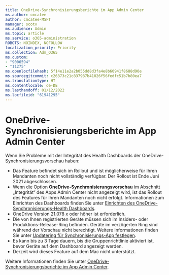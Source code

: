 ```yaml
---
title: OneDrive-Synchronisierungsberichte im App Admin Center
ms.author: cmcatee
author: cmcatee-MSFT
manager: scotv
ms.audience: Admin
ms.topic: article
ms.service: o365-administration
ROBOTS: NOINDEX, NOFOLLOW
localization_priority: Priority
ms.collection: Adm_O365
ms.custom:
- "9006594"
- "11275"
ms.openlocfilehash: 5f14e11e2a2b055dd8d3fa4e8b60941f8688d90e
ms.sourcegitcommit: c26373c21c837937b41026f56fedfc51b7b80ea7
ms.translationtype: HT
ms.contentlocale: de-DE
ms.lasthandoff: 01/12/2022
ms.locfileid: "61941295"
---
```

# <a name="onedrive-sync-reports-in-the-app-admin-center"></a>OneDrive-Synchronisierungsberichte im App Admin Center

Wenn Sie Probleme mit der Integrität des Health Dashboards der OneDrive-Synchronisierungsvorschau haben:

- Das Feature befindet sich im Rollout und ist möglicherweise für Ihren Mandanten noch nicht vollständig verfügbar. Der Rollout ist Ende Juni 2021 abgeschlossen.
- Wenn die Option **OneDrive-Synchronisierungsvorschau** im Abschnitt „Integrität“ des Apps Admin Center nicht angezeigt wird, ist das Rollout des Features für Ihren Mandanten noch nicht erfolgt. Informationen zum Einrichten des Dashboards finden Sie unter [Einrichten des OneDrive-Synchronisierungs-Health Dashboards](https://docs.microsoft.com/OneDrive/sync-health#set-up-the-onedrive-sync-health-dashboard).
- OneDrive Version 21.078 x oder höher ist erforderlich.
- Die von Ihnen registrierten Geräte müssen sich im Insiders- oder Produktions-Release-Ring befinden. Geräte im verzögerten Ring sind während der Vorschau nicht berechtigt. Weitere Informationen finden Sie unter [Updatering für Synchronisierungs-App festlegen](https://docs.microsoft.com/OneDrive/use-group-policy#set-the-sync-app-update-ring).
- Es kann bis zu 3 Tage dauern, bis die Gruppenrichtlinie aktiviert ist, bevor Geräte auf dem Dashboard angezeigt werden.
- Derzeit wird dieses Feature auf dem Mac nicht unterstützt.

Weitere Informationen finden Sie unter [OneDrive-Synchronisierungsberichte im App Admin Center](https://docs.microsoft.com/OneDrive/sync-health).